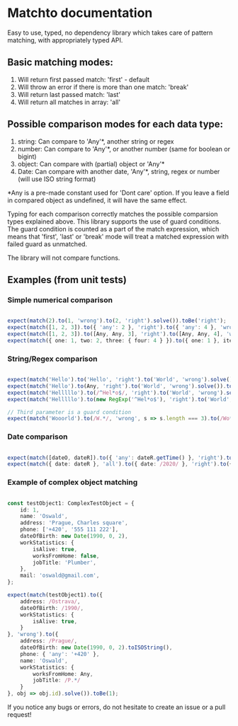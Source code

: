 # Matchto documentation

Easy to use, typed, no dependency library which takes care of pattern matching, with appropriately typed API.

## Basic matching modes:

1) Will return first passed match: 'first' - default
2) Will throw an error if there is more than one match: 'break'
3) Will return last passed match: 'last'
4) Will return all matches in array: 'all'

## Possible comparison modes for each data type:

1) string: Can compare to 'Any'*, another string or regex
2) number: Can compare to 'Any'*, or another number (same for boolean or bigint)
3) object: Can compare with (partial) object or 'Any'*
4) Date: Can compare with another date, 'Any'*, string, regex or number (will use ISO string format)


*Any is a pre-made constant used for 'Dont care' option. If you leave a field in compared object as undefined, it will have the same effect.

Typing for each comparison correctly matches the possible comparsion types explained above.
This library supports the use of guard conditions. The guard condition is counted as a part of the match expression,
which means that 'first', 'last' or 'break' mode will treat a matched expression with failed guard as unmatched.

The library will not compare functions.

## Examples (from unit tests)

### Simple numerical comparison

```typescript

expect(match(2).to(1, 'wrong').to(2, 'right').solve()).toBe('right');
expect(match([1, 2, 3]).to({ 'any': 2 }, 'right').to({ 'any': 4 }, 'wrong').solve()).toBe('right'); // 'any' means match any of arrays elements
expect(match([1, 2, 3]).to([Any, Any, 3], 'right').to([Any, Any, 4], 'wrong').solve()).toBe('right');
expect(match({ one: 1, two: 2, three: { four: 4 } }).to({ one: 1 }, item => item.one).to({ one: 5 }, 'wrong').solve()).toBe(1);

```

### String/Regex comparison

```typescript

expect(match('Hello').to('Hello', 'right').to('World', 'wrong').solve()).toBe('right');
expect(match('Hello').to(Any, 'right').to('World', 'wrong').solve()).toBe('right');
expect(match('Helllllo').to(/^Hel*o$/, 'right').to('World', 'wrong').solve()).toBe('right');
expect(match('Helllllo').to(new RegExp('^Hel*o$'), 'right').to('World', 'wrong').solve()).toBe('right');

// Third parameter is a guard condition
expect(match('Wooorld').to(/W.*/, 'wrong', s => s.length === 3).to(/Wo*rld/, 'right', s => s === 'Wooorld').solve()).toBe('right');

```

### Date comparison

```typescript

expect(match([dateO, dateR]).to({ 'any': dateR.getTime() }, 'right').to({ 'any': dateW.getTime() }, 'wrong').solve()).toBe('right');
expect(match({ date: dateR }, 'all').to({ date: /2020/ }, 'right').to({ date: /2021/ }, 'wrong').solve()).toEqual(['right']);

```

### Example of complex object matching

```typescript

const testObject1: ComplexTestObject = {
    id: 1,
    name: 'Oswald',
    address: 'Prague, Charles square',
    phone: ['+420', '555 111 222'],
    dateOfBirth: new Date(1990, 0, 2),
    workStatistics: {
        isAlive: true,
        worksFromHome: false,
        jobTitle: 'Plumber',
    },
    mail: 'oswald@gmail.com',
};

expect(match(testObject1).to({
    address: /Ostrava/,
    dateOfBirth: /1990/,
    workStatistics: {
        isAlive: true,
    }
}, 'wrong').to({
    address: /Prague/,
    dateOfBirth: new Date(1990, 0, 2).toISOString(),
    phone: { 'any': '+420' },
    name: 'Oswald',
    workStatistics: {
        worksFromHome: Any,
        jobTitle: /P.*/
    }
}, obj => obj.id).solve()).toBe(1);

```

If you notice any bugs or errors, do not hesitate to create an issue or a pull request!
